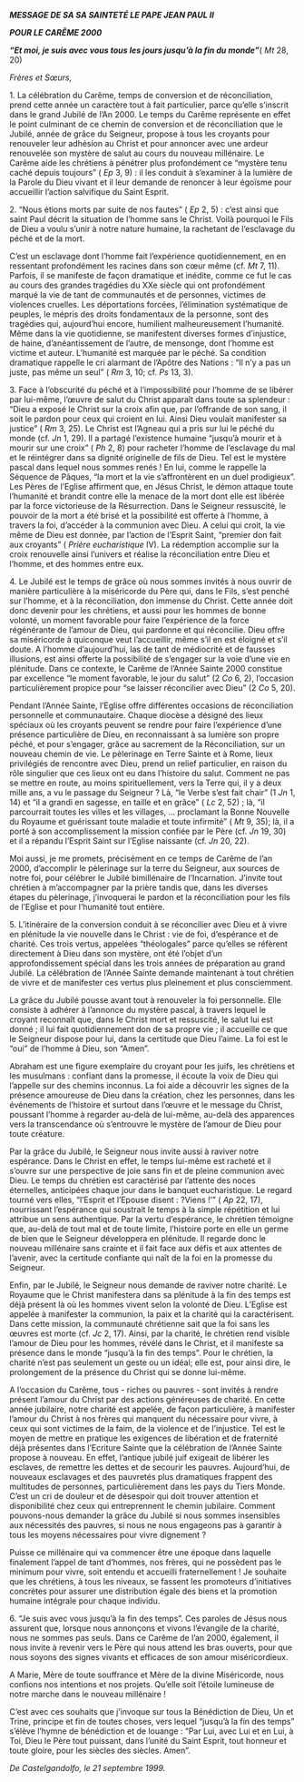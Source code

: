 ***MESSAGE DE SA SA SAINTETÉ LE PAPE JEAN PAUL II***

***POUR LE CARÊME 2000***

***“Et moi, je suis avec vous tous les jours jusqu’à la fin du monde”***( *Mt* 28, 20)

*Frères et Sœurs,*

1\. La célébration du Carême, temps de conversion et de réconciliation, prend cette année un caractère tout à fait particulier, parce qu’elle s’inscrit dans le grand Jubilé de l’An 2000. Le temps du Carême représente en effet le point culminant de ce chemin de conversion et de réconciliation que le Jubilé, année de grâce du Seigneur, propose à tous les croyants pour renouveler leur adhésion au Christ et pour annoncer avec une ardeur renouvelée son mystère de salut au cours du nouveau millénaire. Le Carême aide les chrétiens à pénétrer plus profondément ce “mystère tenu caché depuis toujours” (
*Ep* 3, 9) : il les conduit à s’examiner à la lumière de la Parole du Dieu vivant et il leur demande de renoncer à leur égoïsme pour accueillir l’action salvifique du Saint Esprit.

2\. “Nous étions morts par suite de nos fautes” ( *Ep* 2, 5) : c’est ainsi que saint Paul décrit la situation de l’homme sans le Christ. Voilà pourquoi le Fils de Dieu a voulu s’unir à notre nature humaine, la rachetant de l’esclavage du péché et de la mort.

C’est un esclavage dont l’homme fait l’expérience quotidiennement, en en ressentant profondément les racines dans son cœur même (cf. *Mt* 7, 11). Parfois, il se manifeste de façon dramatique et inédite, comme ce fut le cas au cours des grandes tragédies du XXe siècle qui ont profondément marqué la vie de tant de communautés et de personnes, victimes de violences cruelles. Les déportations forcées, l’élimination systématique de peuples, le mépris des droits fondamentaux de la personne, sont des tragédies qui, aujourd’hui encore, humilient malheureusement l’humanité. Même dans la vie quotidienne, se manifestent diverses formes d’injustice, de haine, d’anéantissement de l’autre, de mensonge, dont l’homme est victime et auteur. L’humanité est marquée par le péché. Sa condition dramatique rappelle le cri alarmant de l’Apôtre des Nations : “Il n’y a pas un juste, pas même un seul” ( *Rm* 3, 10; cf. *Ps* 13, 3).

3\. Face à l’obscurité du péché et à l’impossibilité pour l’homme de se libérer par lui-même, l’œuvre de salut du Christ apparaît dans toute sa splendeur : “Dieu a exposé le Christ sur la croix afin que, par l’offrande de son sang, il soit le pardon pour ceux qui croient en lui. Ainsi Dieu voulait manifester sa justice” ( *Rm* 3, 25). Le Christ est l’Agneau qui a pris sur lui le péché du monde (cf. *Jn* 1, 29). Il a partagé l’existence humaine “jusqu’à mourir et à mourir sur une croix” ( *Ph* 2, 8) pour racheter l’homme de l’esclavage du mal et le réintégrer dans sa dignité originelle de fils de Dieu. Tel est le mystère pascal dans lequel nous sommes renés ! En lui, comme le rappelle la Séquence de Pâques, “la mort et la vie s’affrontèrent en un duel prodigieux”. Les Pères de l’Eglise affirment que, en Jésus Christ, le démon attaque toute l’humanité et brandit contre elle la menace de la mort dont elle est libérée par la force victorieuse de la Résurrection. Dans le Seigneur ressuscité, le pouvoir de la mort a été brisé et la possibilité est offerte à l’homme, à travers la foi, d’accéder à la communion avec Dieu. A celui qui croit, la vie même de Dieu est donnée, par l’action de l’Esprit Saint, “premier don fait aux croyants” ( *Prière eucharistique* IV). La rédemption accomplie sur la croix renouvelle ainsi l’univers et réalise la réconciliation entre Dieu et l’homme, et des hommes entre eux.

4\. Le Jubilé est le temps de grâce où nous sommes invités à nous ouvrir de manière particulière à la miséricorde du Père qui, dans le Fils, s’est penché sur l’homme, et à la réconciliation, don immense du Christ. Cette année doit donc devenir pour les chrétiens, et aussi pour les hommes de bonne volonté, un moment favorable pour faire l’expérience de la force régénérante de l’amour de Dieu, qui pardonne et qui réconcilie. Dieu offre sa miséricorde à quiconque veut l’accueillir, même s’il en est éloigné et s’il doute. A l’homme d’aujourd’hui, las de tant de médiocrité et de fausses illusions, est ainsi offerte la possibilité de s’engager sur la voie d’une vie en plénitude. Dans ce contexte, le Carême de l’Année Sainte 2000 constitue par excellence “le moment favorable, le jour du salut” (2 *Co* 6, 2), l’occasion particulièrement propice pour “se laisser réconcilier avec Dieu” (2 *Co* 5, 20).

Pendant l’Année Sainte, l’Eglise offre différentes occasions de réconciliation personnelle et communautaire. Chaque diocèse a désigné des lieux spéciaux où les croyants peuvent se rendre pour faire l’expérience d’une présence particulière de Dieu, en reconnaissant à sa lumière son propre péché, et pour s’engager, grâce au sacrement de la Réconciliation, sur un nouveau chemin de vie. Le pèlerinage en Terre Sainte et à Rome, lieux privilégiés de rencontre avec Dieu, prend un relief particulier, en raison du rôle singulier que ces lieux ont eu dans l’histoire du salut. Comment ne pas se mettre en route, au moins spirituellement, vers la Terre qui, il y a deux mille ans, a vu le passage du Seigneur ? Là, “le Verbe s’est fait chair” (1 *Jn* 1, 14) et “il a grandi en sagesse, en taille et en grâce” ( *Lc* 2, 52) ; là, “il parcourrait toutes les villes et les villages, ... proclamant la Bonne Nouvelle du Royaume et guérissant toute maladie et toute infirmité” ( *Mt* 9, 35); là, il a porté à son accomplissement la mission confiée par le Père (cf. *Jn* 19, 30) et il a répandu l’Esprit Saint sur l’Eglise naissante (cf. *Jn* 20, 22).

Moi aussi, je me promets, précisément en ce temps de Carême de l’an 2000, d’accomplir le pèlerinage sur la terre du Seigneur, aux sources de notre foi, pour célébrer le Jubilé bimillénaire de l’Incarnation. J’invite tout chrétien à m’accompagner par la prière tandis que, dans les diverses étapes du pèlerinage, j’invoquerai le pardon et la réconciliation pour les fils de l’Eglise et pour l’humanité tout entière.

5\. L’itinéraire de la conversion conduit à se réconcilier avec Dieu et à vivre en plénitude la vie nouvelle dans le Christ : vie de foi, d’espérance et de charité. Ces trois vertus, appelées “théologales” parce qu’elles se réfèrent directement à Dieu dans son mystère, ont été l’objet d’un approfondissement spécial dans les trois années de préparation au grand Jubilé. La célébration de l’Année Sainte demande maintenant à tout chrétien de vivre et de manifester ces vertus plus pleinement et plus consciemment.

La grâce du Jubilé pousse avant tout à renouveler la foi personnelle. Elle consiste à adhérer à l’annonce du mystère pascal, à travers lequel le croyant reconnaît que, dans le Christ mort et ressuscité, le salut lui est donné ; il lui fait quotidiennement don de sa propre vie ; il accueille ce que le Seigneur dispose pour lui, dans la certitude que Dieu l’aime. La foi est le “oui” de l’homme à Dieu, son “Amen”.

Abraham est une figure exemplaire du croyant pour les juifs, les chrétiens et les musulmans : confiant dans la promesse, il écoute la voix de Dieu qui l’appelle sur des chemins inconnus. La foi aide a découvrir les signes de la présence amoureuse de Dieu dans la création, chez les personnes, dans les événements de l’histoire et surtout dans l’œuvre et le message du Christ, poussant l’homme à regarder au-delà de lui-même, au-delà des apparences vers la transcendance où s’entrouvre le mystère de l’amour de Dieu pour toute créature.

Par la grâce du Jubilé, le Seigneur nous invite aussi à raviver notre espérance. Dans le Christ en effet, le temps lui-même est racheté et il s’ouvre sur une perspective de joie sans fin et de pleine communion avec Dieu. Le temps du chrétien est caractérisé par l’attente des noces éternelles, anticipées chaque jour dans le banquet eucharistique. Le regard tourné vers elles, “l’Esprit et l’Epouse disent : ?Viens !’” ( *Ap* 22, 17), nourrissant l’espérance qui soustrait le temps à la simple répétition et lui attribue un sens authentique. Par la vertu d’espérance, le chrétien témoigne que, au-delà de tout mal et de toute limite, l’histoire porte en elle un germe de bien que le Seigneur développera en plénitude. Il regarde donc le nouveau millénaire sans crainte et il fait face aux défis et aux attentes de l’avenir, avec la certitude confiante qui naît de la foi en la promesse du Seigneur.

Enfin, par le Jubilé, le Seigneur nous demande de raviver notre charité. Le Royaume que le Christ manifestera dans sa plénitude à la fin des temps est déjà présent là où les hommes vivent selon la volonté de Dieu. L’Eglise est appelée à manifester la communion, la paix et la charité qui la caractérisent. Dans cette mission, la communauté chrétienne sait que la foi sans les œuvres est morte (cf. *Jc* 2, 17). Ainsi, par la charité, le chrétien rend visible l’amour de Dieu pour les hommes, révélé dans le Christ, et il manifeste sa présence dans le monde “jusqu’à la fin des temps”. Pour le chrétien, la charité n’est pas seulement un geste ou un idéal; elle est, pour ainsi dire, le prolongement de la présence du Christ qui se donne lui-même.

A l’occasion du Carême, tous - riches ou pauvres - sont invités à rendre présent l’amour du Christ par des actions généreuses de charité. En cette année jubilaire, notre charité est appelée, de façon particulière, à manifester l’amour du Christ à nos frères qui manquent du nécessaire pour vivre, à ceux qui sont victimes de la faim, de la violence et de l’injustice. Tel est le moyen de mettre en pratique les exigences de libération et de fraternité déjà présentes dans l’Ecriture Sainte que la célébration de l’Année Sainte propose à nouveau. En effet, l’antique jubilé juif exigeait de libérer les esclaves, de remettre les dettes et de secourir les pauvres. Aujourd’hui, de nouveaux esclavages et des pauvretés plus dramatiques frappent des multitudes de personnes, particulièrement dans les pays du Tiers Monde. C’est un cri de douleur et de désespoir qui doit trouver attention et disponibilité chez ceux qui entreprennent le chemin jubilaire. Comment pouvons-nous demander la grâce du Jubilé si nous sommes insensibles aux nécessités des pauvres, si nous ne nous engageons pas à garantir à tous les moyens nécessaires pour vivre dignement ?

Puisse ce millénaire qui va commencer être une époque dans laquelle finalement l’appel de tant d’hommes, nos frères, qui ne possèdent pas le minimum pour vivre, soit entendu et accueilli fraternellement ! Je souhaite que les chrétiens, à tous les niveaux, se fassent les promoteurs d’initiatives concrètes pour assurer une distribution égale des biens et la promotion humaine intégrale pour chaque individu.

6\. “Je suis avec vous jusqu’à la fin des temps”. Ces paroles de Jésus nous assurent que, lorsque nous annonçons et vivons l’évangile de la charité, nous ne sommes pas seuls. Dans ce Carême de l’an 2000, également, il nous invite à revenir vers le Père qui nous attend les bras ouverts, pour que nous soyons des signes vivants et efficaces de son amour miséricordieux.

A Marie, Mère de toute souffrance et Mère de la divine Miséricorde, nous confions nos intentions et nos projets. Qu’elle soit l’étoile lumineuse de notre marche dans le nouveau millénaire !

C’est avec ces souhaits que j’invoque sur tous la Bénédiction de Dieu, Un et Trine, principe et fin de toutes choses, vers lequel “jusqu’à la fin des temps” s’élève l’hymne de bénédiction et de louange : “Par Lui, avec Lui et en Lui, à Toi, Dieu le Père tout puissant, dans l’unité du Saint Esprit, tout honneur et toute gloire, pour les siècles des siècles. Amen”.

*De Castelgandolfo, le 21 septembre 1999.*